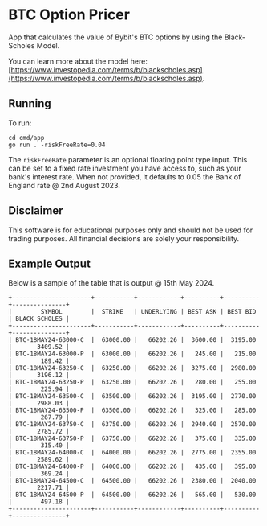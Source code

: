 # BTC Option Pricer

App that calculates the value of Bybit's BTC options by using the Black-Scholes Model.

You can learn more about the model here: [https://www.investopedia.com/terms/b/blackscholes.asp](https://www.investopedia.com/terms/b/blackscholes.asp).

## Running

To run:

```
cd cmd/app
go run . -riskFreeRate=0.04
```

The `riskFreeRate` parameter is an optional floating point type input. This can be set to a fixed rate investment you have access to, such as your bank's interest rate. When not provided, it defaults to 0.05 the Bank of England rate @ 2nd August 2023.

## Disclaimer

This software is for educational purposes only and should not be used for trading purposes. All financial decisions are solely your responsibility.

## Example Output

Below is a sample of the table that is output @ 15th May 2024.

```
+----------------------+-----------+------------+----------+----------+---------------+
|        SYMBOL        |  STRIKE   | UNDERLYING | BEST ASK | BEST BID | BLACK SCHOLES |
+----------------------+-----------+------------+----------+----------+---------------+
| BTC-18MAY24-63000-C  |  63000.00 |   66202.26 |  3600.00 |  3195.00 |       3409.52 |
| BTC-18MAY24-63000-P  |  63000.00 |   66202.26 |   245.00 |   215.00 |        189.42 |
| BTC-18MAY24-63250-C  |  63250.00 |   66202.26 |  3275.00 |  2980.00 |       3196.12 |
| BTC-18MAY24-63250-P  |  63250.00 |   66202.26 |   280.00 |   255.00 |        225.94 |
| BTC-18MAY24-63500-C  |  63500.00 |   66202.26 |  3195.00 |  2770.00 |       2988.03 |
| BTC-18MAY24-63500-P  |  63500.00 |   66202.26 |   325.00 |   285.00 |        267.79 |
| BTC-18MAY24-63750-C  |  63750.00 |   66202.26 |  2940.00 |  2570.00 |       2785.72 |
| BTC-18MAY24-63750-P  |  63750.00 |   66202.26 |   375.00 |   335.00 |        315.40 |
| BTC-18MAY24-64000-C  |  64000.00 |   66202.26 |  2775.00 |  2355.00 |       2589.62 |
| BTC-18MAY24-64000-P  |  64000.00 |   66202.26 |   435.00 |   395.00 |        369.24 |
| BTC-18MAY24-64500-C  |  64500.00 |   66202.26 |  2380.00 |  2040.00 |       2217.71 |
| BTC-18MAY24-64500-P  |  64500.00 |   66202.26 |   565.00 |   530.00 |        497.18 |
+----------------------+-----------+------------+----------+----------+---------------+
```
